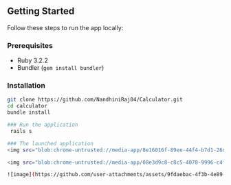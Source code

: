 ## Getting Started

Follow these steps to run the app locally:

### Prerequisites

- Ruby 3.2.2
- Bundler (`gem install bundler`)


### Installation

```bash
git clone https://github.com/NandhiniRaj04/Calculator.git
cd calculator
bundle install

### Run the application 
 rails s 

### The launched application
<img src="blob:chrome-untrusted://media-app/8e16016f-89ee-44f4-b7d1-26dee924abfe" alt="Screenshot 2025-04-17 21.45.57.png"/>![image](https://github.com/user-attachments/assets/a03af8d2-92e4-4e80-a56c-e6bda9e12a50)

<img src="blob:chrome-untrusted://media-app/08e3d9c8-c8c5-4078-9996-c4fadde4a70e" alt="Screenshot 2025-04-17 21.44.44.png"/>![image](https://github.com/user-attachments/assets/97ddf955-8050-4744-b433-74af4794fdc0)

![image](https://github.com/user-attachments/assets/9fdaebac-4f3b-4e89-b5e6-387ea0c14821)

